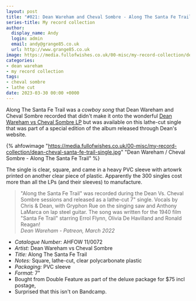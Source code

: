 ```yaml
---
layout: post
title: "#021: Dean Wareham and Cheval Sombre - Along The Santa Fe Trail"
series-title: My record collection
author:
  display_name: Andy
  login: admin
  email: andy@grange85.co.uk
  url: http://www.grange85.co.uk
image: https://media.fullofwishes.co.uk/00-misc/my-record-collection/dean-cheval-santa-fe-trail-single.jpg
categories:
- dean wareham
- my record collection
tags:
- cheval sombre
- lathe cut
date: 2023-03-30 00:00 +0000
---
```

Along The Santa Fe Trail was a _cowboy song_ that Dean Wareham and Cheval Sombre recorded that didn't make it onto the wonderful [Dean Wareham vs Cheval Sombre LP](/database/dean-and-britta/dean-wareham-releases/dean-wareham-vs-cheval-sombre/) but was available on this lathe-cut single that was part of a special edition of the album released through Dean's website. 

{% ahfowimage "https://media.fullofwishes.co.uk/00-misc/my-record-collection/dean-cheval-santa-fe-trail-single.jpg" "Dean Wareham / Cheval Sombre - Along The Santa Fe Trail" %}

The single is clear, square, and came in a heavy PVC sleeve with artowrk printed on another clear piece of plastic. Apparently the 300 singles cost more than all the LPs (and their sleeves) to manufacture.

> "Along the Santa Fe Trail" was recorded during the Dean Vs. Cheval Sombre sessions and released as a lathe-cut 7" single. Vocals by Chris & Dean, with Gryphon Rue on the singing saw and Anthony LaMarca on lap steel guitar. The song was written for the 1940 film "Santa Fe Trail" starring Errol Flynn, Olivia De Havilland and Ronald Reagan!  
> _Dean Wareham - Patreon, March 2022_

 - *Catalogue Number:* AHFOW 11/0072
 - *Artist:* Dean Wareham vs Cheval Sombre
 - *Title:* Along The Santa Fe Trail
 - *Notes:* Square, lathe-cut, clear polycarbonate plastic
 - *Packaging:* PVC sleeve
 - *Format:* 7"
 - Bought from Double Feature as part of the deluxe package for $75 incl postage,
 - Surprised that this isn't on Bandcamp.

